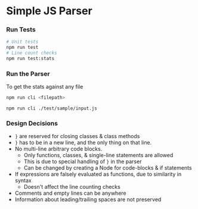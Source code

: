 # Simple JS Parser

### Run Tests
```bash
# Unit tests
npm run test
# Line count checks
npm run test:stats
```

### Run the Parser
To get the stats against any file
```bash
npm run cli <filepath>
```
```
npm run cli ./test/sample/input.js
```


### Design Decisions
- `}` are reserved for closing classes & class methods
- `}` has to be in a new line, and the only thing on that line.
- No multi-line arbitrary code blocks.
  - Only functions, classes, & single-line statements are allowed
  - This is due to special handling of `}` in the parser
  - Can be changed by creating a Node for code-blocks & if statements
- If expressions are falsely evaluated as functions, due to similarity in syntax 
  - Doesn't affect the line counting checks
- Comments and empty lines can be anywhere
- Information about leading/trailing spaces are not preserved
